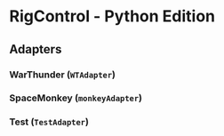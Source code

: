 # RigControl - Python Edition

## Adapters

### WarThunder (`WTAdapter`)

### SpaceMonkey (`monkeyAdapter`)

### Test (`TestAdapter`)